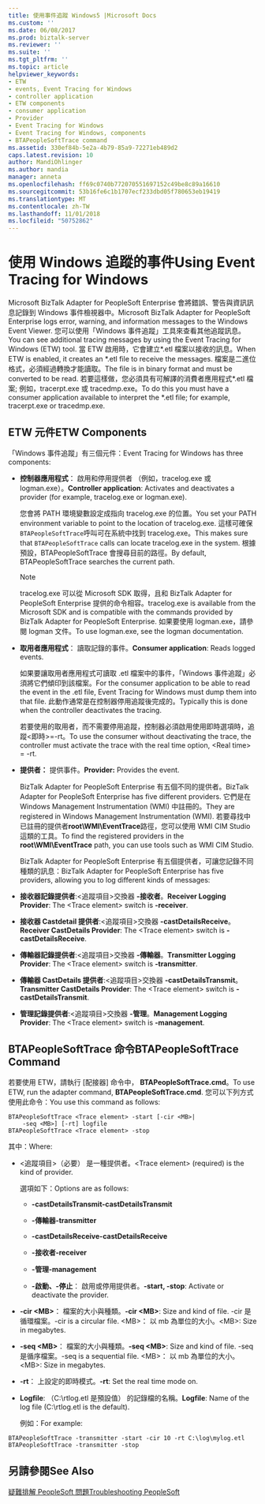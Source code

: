 ```yaml
---
title: 使用事件追蹤 Windows5 |Microsoft Docs
ms.custom: ''
ms.date: 06/08/2017
ms.prod: biztalk-server
ms.reviewer: ''
ms.suite: ''
ms.tgt_pltfrm: ''
ms.topic: article
helpviewer_keywords:
- ETW
- events, Event Tracing for Windows
- controller application
- ETW components
- consumer application
- Provider
- Event Tracing for Windows
- Event Tracing for Windows, components
- BTAPeopleSoftTrace command
ms.assetid: 330ef84b-5e2a-4b79-85a9-72271eb489d2
caps.latest.revision: 10
author: MandiOhlinger
ms.author: mandia
manager: anneta
ms.openlocfilehash: ff69c0740b772070551697152c49be8c89a16610
ms.sourcegitcommit: 53b16fe6c1b1707ecf233dbd05f780653eb19419
ms.translationtype: MT
ms.contentlocale: zh-TW
ms.lasthandoff: 11/01/2018
ms.locfileid: "50752862"
---
```

# <a name="using-event-tracing-for-windows"></a><span data-ttu-id="ac5cd-102">使用 Windows 追蹤的事件</span><span class="sxs-lookup"><span data-stu-id="ac5cd-102">Using Event Tracing for Windows</span></span>
<span data-ttu-id="ac5cd-103">Microsoft BizTalk Adapter for PeopleSoft Enterprise 會將錯誤、警告與資訊訊息記錄到 Windows 事件檢視器中。</span><span class="sxs-lookup"><span data-stu-id="ac5cd-103">Microsoft BizTalk Adapter for PeopleSoft Enterprise logs error, warning, and information messages to the Windows Event Viewer.</span></span> <span data-ttu-id="ac5cd-104">您可以使用「Windows 事件追蹤」工具來查看其他追蹤訊息。</span><span class="sxs-lookup"><span data-stu-id="ac5cd-104">You can see additional tracing messages by using the Event Tracing for Windows (ETW) tool.</span></span> <span data-ttu-id="ac5cd-105">當 ETW 啟用時，它會建立\*.etl 檔案以接收的訊息。</span><span class="sxs-lookup"><span data-stu-id="ac5cd-105">When ETW is enabled, it creates an \*.etl file to receive the messages.</span></span> <span data-ttu-id="ac5cd-106">檔案是二進位格式，必須經過轉換才能讀取。</span><span class="sxs-lookup"><span data-stu-id="ac5cd-106">The file is in binary format and must be converted to be read.</span></span> <span data-ttu-id="ac5cd-107">若要這樣做，您必須具有可解譯的消費者應用程式\*.etl 檔案; 例如，tracerpt.exe 或 tracedmp.exe。</span><span class="sxs-lookup"><span data-stu-id="ac5cd-107">To do this you must have a consumer application available to interpret the \*.etl file; for example, tracerpt.exe or tracedmp.exe.</span></span>  
  
## <a name="etw-components"></a><span data-ttu-id="ac5cd-108">ETW 元件</span><span class="sxs-lookup"><span data-stu-id="ac5cd-108">ETW Components</span></span>  
 <span data-ttu-id="ac5cd-109">「Windows 事件追蹤」有三個元件：</span><span class="sxs-lookup"><span data-stu-id="ac5cd-109">Event Tracing for Windows has three components:</span></span>  
  
- <span data-ttu-id="ac5cd-110">**控制器應用程式**： 啟用和停用提供者 （例如，tracelog.exe 或 logman.exe）。</span><span class="sxs-lookup"><span data-stu-id="ac5cd-110">**Controller application**: Activates and deactivates a provider (for example, tracelog.exe or logman.exe).</span></span>  
  
   <span data-ttu-id="ac5cd-111">您會將 PATH 環境變數設定成指向 tracelog.exe 的位置。</span><span class="sxs-lookup"><span data-stu-id="ac5cd-111">You set your PATH environment variable to point to the location of tracelog.exe.</span></span> <span data-ttu-id="ac5cd-112">這樣可確保`BTAPeopleSoftTrace`呼叫可在系統中找到 tracelog.exe。</span><span class="sxs-lookup"><span data-stu-id="ac5cd-112">This makes sure that `BTAPeopleSoftTrace` calls can locate tracelog.exe in the system.</span></span> <span data-ttu-id="ac5cd-113">根據預設，BTAPeopleSoftTrace 會搜尋目前的路徑。</span><span class="sxs-lookup"><span data-stu-id="ac5cd-113">By default, BTAPeopleSoftTrace searches the current path.</span></span>  
  
  > [!NOTE]
  >  <span data-ttu-id="ac5cd-114">tracelog.exe 可以從 Microsoft SDK 取得，且和 BizTalk Adapter for PeopleSoft Enterprise 提供的命令相容。</span><span class="sxs-lookup"><span data-stu-id="ac5cd-114">tracelog.exe is available from the Microsoft SDK and is compatible with the commands provided by BizTalk Adapter for PeopleSoft Enterprise.</span></span> <span data-ttu-id="ac5cd-115">如果要使用 logman.exe，請參閱 logman 文件。</span><span class="sxs-lookup"><span data-stu-id="ac5cd-115">To use logman.exe, see the logman documentation.</span></span>  
  
- <span data-ttu-id="ac5cd-116">**取用者應用程式**： 讀取記錄的事件。</span><span class="sxs-lookup"><span data-stu-id="ac5cd-116">**Consumer application**: Reads logged events.</span></span>  
  
   <span data-ttu-id="ac5cd-117">如果要讓取用者應用程式可讀取 .etl 檔案中的事件，「Windows 事件追蹤」必須將它們傾印到該檔案。</span><span class="sxs-lookup"><span data-stu-id="ac5cd-117">For the consumer application to be able to read the event in the .etl file, Event Tracing for Windows must dump them into that file.</span></span> <span data-ttu-id="ac5cd-118">此動作通常是在控制器停用追蹤後完成的。</span><span class="sxs-lookup"><span data-stu-id="ac5cd-118">Typically this is done when the controller deactivates the tracing.</span></span>  
  
   <span data-ttu-id="ac5cd-119">若要使用的取用者，而不需要停用追蹤，控制器必須啟用使用即時選項時，追蹤\<即時\>=-rt。</span><span class="sxs-lookup"><span data-stu-id="ac5cd-119">To use the consumer without deactivating the trace, the controller must activate the trace with the real time option, \<Real time\> = -rt.</span></span>  
  
- <span data-ttu-id="ac5cd-120">**提供者：** 提供事件。</span><span class="sxs-lookup"><span data-stu-id="ac5cd-120">**Provider:** Provides the event.</span></span>  
  
   <span data-ttu-id="ac5cd-121">BizTalk Adapter for PeopleSoft Enterprise 有五個不同的提供者。</span><span class="sxs-lookup"><span data-stu-id="ac5cd-121">BizTalk Adapter for PeopleSoft Enterprise has five different providers.</span></span> <span data-ttu-id="ac5cd-122">它們是在 Windows Management Instrumentation (WMI) 中註冊的。</span><span class="sxs-lookup"><span data-stu-id="ac5cd-122">They are registered in Windows Management Instrumentation (WMI).</span></span> <span data-ttu-id="ac5cd-123">若要尋找中已註冊的提供者**root\WMI\EventTrace**路徑，您可以使用 WMI CIM Studio 這類的工具。</span><span class="sxs-lookup"><span data-stu-id="ac5cd-123">To find the registered providers in the **root\WMI\EventTrace** path, you can use tools such as WMI CIM Studio.</span></span>  
  
  <span data-ttu-id="ac5cd-124">BizTalk Adapter for PeopleSoft Enterprise 有五個提供者，可讓您記錄不同種類的訊息：</span><span class="sxs-lookup"><span data-stu-id="ac5cd-124">BizTalk Adapter for PeopleSoft Enterprise has five providers, allowing you to log different kinds of messages:</span></span>  
  
- <span data-ttu-id="ac5cd-125">**接收器記錄提供者**:\<追蹤項目\>交換器 **-接收者**。</span><span class="sxs-lookup"><span data-stu-id="ac5cd-125">**Receiver Logging Provider**: The \<Trace element\> switch is **-receiver**.</span></span>  
  
- <span data-ttu-id="ac5cd-126">**接收器 Castdetail 提供者**:\<追蹤項目\>交換器 **-castDetailsReceive**。</span><span class="sxs-lookup"><span data-stu-id="ac5cd-126">**Receiver CastDetails Provider**: The \<Trace element\> switch is **-castDetailsReceive**.</span></span>  
  
- <span data-ttu-id="ac5cd-127">**傳輸器記錄提供者**:\<追蹤項目\>交換器 **-傳輸器**。</span><span class="sxs-lookup"><span data-stu-id="ac5cd-127">**Transmitter Logging Provider**: The \<Trace element\> switch is **-transmitter**.</span></span>  
  
- <span data-ttu-id="ac5cd-128">**傳輸器 CastDetails 提供者**:\<追蹤項目\>交換器 **-castDetailsTransmit**。</span><span class="sxs-lookup"><span data-stu-id="ac5cd-128">**Transmitter CastDetails Provider**: The \<Trace element\> switch is **-castDetailsTransmit**.</span></span>  
  
- <span data-ttu-id="ac5cd-129">**管理記錄提供者**:\<追蹤項目\>交換器 **-管理**。</span><span class="sxs-lookup"><span data-stu-id="ac5cd-129">**Management Logging Provider**: The \<Trace element\> switch is **-management**.</span></span>  
  
## <a name="btapeoplesofttrace-command"></a><span data-ttu-id="ac5cd-130">BTAPeopleSoftTrace 命令</span><span class="sxs-lookup"><span data-stu-id="ac5cd-130">BTAPeopleSoftTrace Command</span></span>  
 <span data-ttu-id="ac5cd-131">若要使用 ETW，請執行 [配接器] 命令中， **BTAPeopleSoftTrace.cmd**。</span><span class="sxs-lookup"><span data-stu-id="ac5cd-131">To use ETW, run the adapter command, **BTAPeopleSoftTrace.cmd**.</span></span> <span data-ttu-id="ac5cd-132">您可以下列方式使用此命令：</span><span class="sxs-lookup"><span data-stu-id="ac5cd-132">You use this command as follows:</span></span>  
  
```  
BTAPeopleSoftTrace <Trace element> -start [-cir <MB>|   
    -seq <MB>] [-rt] logfile  
BTAPeopleSoftTrace <Trace element> -stop  
```  
  
 <span data-ttu-id="ac5cd-133">其中：</span><span class="sxs-lookup"><span data-stu-id="ac5cd-133">Where:</span></span>  
  
- <span data-ttu-id="ac5cd-134">\<追蹤項目\>（必要） 是一種提供者。</span><span class="sxs-lookup"><span data-stu-id="ac5cd-134">\<Trace element\> (required) is the kind of provider.</span></span>  
  
   <span data-ttu-id="ac5cd-135">選項如下：</span><span class="sxs-lookup"><span data-stu-id="ac5cd-135">Options are as follows:</span></span>  
  
  -   <span data-ttu-id="ac5cd-136">**-castDetailsTransmit**</span><span class="sxs-lookup"><span data-stu-id="ac5cd-136">**-castDetailsTransmit**</span></span>  
  
  -   <span data-ttu-id="ac5cd-137">**-傳輸器**</span><span class="sxs-lookup"><span data-stu-id="ac5cd-137">**-transmitter**</span></span>  
  
  -   <span data-ttu-id="ac5cd-138">**-castDetailsReceive**</span><span class="sxs-lookup"><span data-stu-id="ac5cd-138">**-castDetailsReceive**</span></span>  
  
  -   <span data-ttu-id="ac5cd-139">**-接收者**</span><span class="sxs-lookup"><span data-stu-id="ac5cd-139">**-receiver**</span></span>  
  
  -   <span data-ttu-id="ac5cd-140">**-管理**</span><span class="sxs-lookup"><span data-stu-id="ac5cd-140">**-management**</span></span>  
  
  -   <span data-ttu-id="ac5cd-141">**-啟動、-停止**： 啟用或停用提供者。</span><span class="sxs-lookup"><span data-stu-id="ac5cd-141">**-start, -stop**: Activate or deactivate the provider.</span></span>  
  
- <span data-ttu-id="ac5cd-142">**-cir \<MB\>**： 檔案的大小與種類。</span><span class="sxs-lookup"><span data-stu-id="ac5cd-142">**-cir \<MB\>**: Size and kind of file.</span></span> <span data-ttu-id="ac5cd-143">-cir 是循環檔案。</span><span class="sxs-lookup"><span data-stu-id="ac5cd-143">-cir is a circular file.</span></span> <span data-ttu-id="ac5cd-144">\<MB\>： 以 mb 為單位的大小。</span><span class="sxs-lookup"><span data-stu-id="ac5cd-144">\<MB\>: Size in megabytes.</span></span>  
  
- <span data-ttu-id="ac5cd-145">**-seq \<MB\>**： 檔案的大小與種類。</span><span class="sxs-lookup"><span data-stu-id="ac5cd-145">**-seq \<MB\>**: Size and kind of file.</span></span> <span data-ttu-id="ac5cd-146">-seq 是循序檔案。</span><span class="sxs-lookup"><span data-stu-id="ac5cd-146">-seq is a sequential file.</span></span> <span data-ttu-id="ac5cd-147">\<MB\>： 以 mb 為單位的大小。</span><span class="sxs-lookup"><span data-stu-id="ac5cd-147">\<MB\>: Size in megabytes.</span></span>  
  
- <span data-ttu-id="ac5cd-148">**-rt**： 上設定的即時模式。</span><span class="sxs-lookup"><span data-stu-id="ac5cd-148">**-rt**: Set the real time mode on.</span></span>  
  
- <span data-ttu-id="ac5cd-149">**Logfile**: （C:\rtlog.etl 是預設值） 的記錄檔的名稱。</span><span class="sxs-lookup"><span data-stu-id="ac5cd-149">**Logfile**: Name of the log file (C:\rtlog.etl is the default).</span></span>  
  
  <span data-ttu-id="ac5cd-150">例如：</span><span class="sxs-lookup"><span data-stu-id="ac5cd-150">For example:</span></span>  
  
```  
BTAPeopleSoftTrace -transmitter -start -cir 10 -rt C:\log\mylog.etl  
BTAPeopleSoftTrace -transmitter -stop  
```  
  
## <a name="see-also"></a><span data-ttu-id="ac5cd-151">另請參閱</span><span class="sxs-lookup"><span data-stu-id="ac5cd-151">See Also</span></span>  
 [<span data-ttu-id="ac5cd-152">疑難排解 PeopleSoft 問題</span><span class="sxs-lookup"><span data-stu-id="ac5cd-152">Troubleshooting PeopleSoft</span></span>](../core/troubleshooting-peoplesoft.md)
